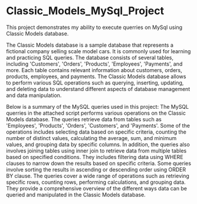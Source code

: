# Classic_Models_MySql_Project
This project demonstrates my ability to execute querries on MySql using Classic Models database.

The Classic Models database is a sample database that represents a fictional company selling scale model cars. It is commonly used for learning and practicing SQL queries. The database consists of several tables, including 'Customers', 'Orders', 'Products', 'Employees', 'Payments', and more. Each table contains relevant information about customers, orders, products, employees, and payments. The Classic Models database allows to perform various SQL operations such as querying, inserting, updating, and deleting data to understand different aspects of database management and data manipulation.

Below is a summary of the MySQL queries used in this project:
The MySQL querries in the attached script performs various operations on the Classic Models database. 
The queries retrieve data from tables such as 'Employees', 'Products', 'Orders', 'Customers', and 'Payments'. Some of the operations includes selecting data based on specific criteria, counting the number of distinct values, calculating the average, sum, and minimum values, and grouping data by specific columns. 
In addition, the queries also involves joining tables using inner join to retrieve data from multiple tables based on specified conditions. They includes filtering data using WHERE clauses to narrow down the results based on specific criteria. 
Some queries involve sorting the results in ascending or descending order using ORDER BY clause. The queries cover a wide range of operations such as retrieving specific rows, counting rows, performing calculations, and grouping data. They provide a comprehensive overview of the different ways data can be queried and manipulated in the Classic Models database.
